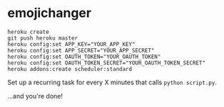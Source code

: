 emojichanger
============

```
heroku create
git push heroku master
heroku config:set APP_KEY="YOUR_APP_KEY"
heroku config:set APP_SECRET="YOUR_APP_SECRET"
heroku config:set OAUTH_TOKEN="YOUR_OAUTH_TOKEN"
heroku config:set OAUTH_TOKEN_SECRET="YOUR_OAUTH_TOKEN_SECRET"
heroku addons:create scheduler:standard
```

Set up a recurring task for every X minutes that calls `python script.py`.

...and you're done!
